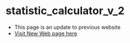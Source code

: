 # statistic_calculator_v_2
* This page is an update to previous website
* [Visit New Web page here](https://hari4742.github.io/statistic_calculator_v_2/)
